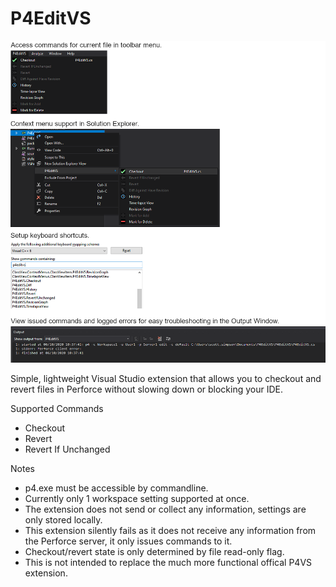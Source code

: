 # P4EditVS

![alt text](Screenshot.png "Example")

Simple, lightweight Visual Studio extension that allows you to checkout and revert files in Perforce without slowing down or blocking your IDE. 

Supported Commands
* Checkout
* Revert
* Revert If Unchanged

Notes
* p4.exe must be accessible by commandline.
* Currently only 1 workspace setting supported at once.
* The extension does not send or collect any information, settings are only stored locally. 
* This extension silently fails as it does not receive any information from the Perforce server, it only issues commands to it.
* Checkout/revert state is only determined by file read-only flag.
* This is not intended to replace the much more functional offical P4VS extension.
